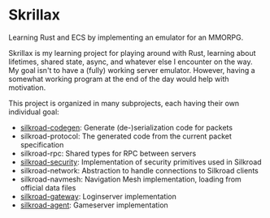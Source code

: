 # Skrillax

Learning Rust and ECS by implementing an emulator for an MMORPG.

Skrillax is my learning project for playing around with Rust, learning about lifetimes, shared state, async, and 
whatever else I encounter on the way. My goal isn't to have a (fully) working server emulator. However, having a 
somewhat working program at the end of the day would help with motivation.

This project is organized in many subprojects, each having their own individual goal:

- [silkroad-codegen](/silkroad-codegen/README.md): Generate (de-)serialization code for packets
- silkroad-protocol: The generated code from the current packet specification
- silkroad-rpc: Shared types for RPC between servers
- [silkroad-security](/silkroad-security/README.md): Implementation of security primitives used in Silkroad
- silkroad-network: Abstraction to handle connections to Silkroad clients
- silkroad-navmesh: Navigation Mesh implementation, loading from official data files
- [silkroad-gateway](/silkroad-gateway/README.md): Loginserver implementation
- [silkroad-agent](/silkroad-agent/README.md): Gameserver implementation